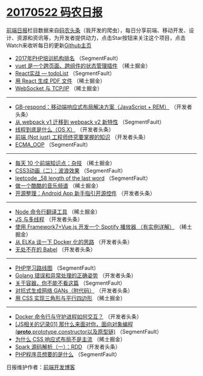 # [20170522 码农日报](https://toutiao.qdkfweb.cn/date/2017/05/22)

[前端日报](https://qdkfweb.cn/c/news)栏目数据来自[码农头条](https://toutiao.qdkfweb.cn/)（我开发的爬虫），每日分享前端、移动开发、设计、资源和资讯等，为开发者提供动力，点击Star按钮来关注这个项目，点击Watch来收听每日的更新[Github主页](https://github.com/kujian/frontendDaily)
* [2017年PHP培训机构排名](https://toutiao.qdkfweb.cn/38825.html) （SegmentFault）
* [vuet 是一个跨页面、跨组件的状态管理插件](https://toutiao.qdkfweb.cn/38795.html) （稀土掘金）
* [React实战 &#8212; todoList](https://toutiao.qdkfweb.cn/38826.html) （SegmentFault）
* [用 React 生成 PDF 文件](https://toutiao.qdkfweb.cn/38796.html) （稀土掘金）
* [WebSocket 与 TCP/IP](https://toutiao.qdkfweb.cn/38799.html) （稀土掘金）

***
* [GB-respond：移动端响应式布局解决方案（JavaScript + REM）](https://toutiao.qdkfweb.cn/38850.html) （开发者头条）
* [从 webpack v1 迁移到 webpack v2 新特性](https://toutiao.qdkfweb.cn/38814.html) （SegmentFault）
* [线程到底是什么（OS X）](https://toutiao.qdkfweb.cn/38853.html) （开发者头条）
* [前端 (Not just) 工程师终究要掌握的知识](https://toutiao.qdkfweb.cn/38854.html) （开发者头条）
* [ECMA_OOP](https://toutiao.qdkfweb.cn/38827.html) （SegmentFault）

***
* [每天 10 个前端知识点：杂技](https://toutiao.qdkfweb.cn/38794.html) （稀土掘金）
* [CSS3动画（二）：波浪效果](https://toutiao.qdkfweb.cn/38828.html) （SegmentFault）
* [leetcode _58 length of the last word](https://toutiao.qdkfweb.cn/38829.html) （SegmentFault）
* [做一个酷酷的音乐频谱](https://toutiao.qdkfweb.cn/38797.html) （稀土掘金）
* [开源整理：Android App 新手指引开源控件](https://toutiao.qdkfweb.cn/38847.html) （开发者头条）

***
* [Node 命令行翻译工具](https://toutiao.qdkfweb.cn/38798.html) （稀土掘金）
* [JS 与多线程](https://toutiao.qdkfweb.cn/38848.html) （开发者头条）
* [使用 Framework7+Vue.js 开发一个 Spotify 播放器 （有实例详解）](https://toutiao.qdkfweb.cn/38791.html) （稀土掘金）
* [从 ELKa 谈一下 Docker 化的思路](https://toutiao.qdkfweb.cn/38841.html) （开发者头条）
* [无处不在的 Babel](https://toutiao.qdkfweb.cn/38842.html) （开发者头条）

***
* [PHP学习路线图](https://toutiao.qdkfweb.cn/38816.html) （SegmentFault）
* [Golang 错误和异常处理的正确姿势](https://toutiao.qdkfweb.cn/38844.html) （开发者头条）
* [关于容器，你不能不看这篇](https://toutiao.qdkfweb.cn/38817.html) （SegmentFault）
* [对抗式生成网络 GANs（附代码）](https://toutiao.qdkfweb.cn/38855.html) （开发者头条）
* [用 CSS 实现三角形与平行四边形](https://toutiao.qdkfweb.cn/38784.html) （稀土掘金）

***
* [Docker 命令行与守护进程如何交互？](https://toutiao.qdkfweb.cn/38856.html) （开发者头条）
* [[JS相关的记录01] 那什么来面对你，面向对象编程(__proto__,prototype,constructor以及原型链)](https://toutiao.qdkfweb.cn/38820.html) （SegmentFault）
* [为什么 CSS 响应式布局不是主流](https://toutiao.qdkfweb.cn/38787.html) （稀土掘金）
* [Spark 源码解析（一）：RDD](https://toutiao.qdkfweb.cn/38849.html) （开发者头条）
* [PHP程序员想要的是什么](https://toutiao.qdkfweb.cn/38822.html) （SegmentFault）

日报维护作者：[前端开发博客](https://qdkfweb.cn/) 